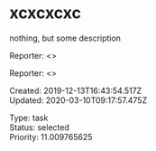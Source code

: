 # xcxcxcxc

nothing, but some description

Reporter:  <>

Reporter:  <>

Created: 2019-12-13T16:43:54.517Z  
Updated: 2020-03-10T09:17:57.475Z

Type: task  
Status: selected  
Priority: 11.009765625
